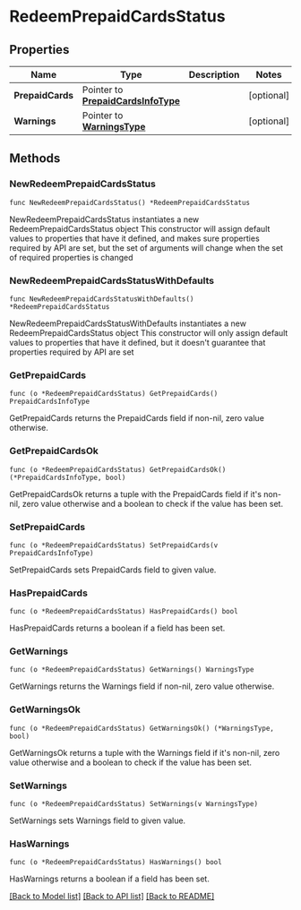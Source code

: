 # RedeemPrepaidCardsStatus

## Properties

Name | Type | Description | Notes
------------ | ------------- | ------------- | -------------
**PrepaidCards** | Pointer to [**PrepaidCardsInfoType**](PrepaidCardsInfoType.md) |  | [optional] 
**Warnings** | Pointer to [**WarningsType**](WarningsType.md) |  | [optional] 

## Methods

### NewRedeemPrepaidCardsStatus

`func NewRedeemPrepaidCardsStatus() *RedeemPrepaidCardsStatus`

NewRedeemPrepaidCardsStatus instantiates a new RedeemPrepaidCardsStatus object
This constructor will assign default values to properties that have it defined,
and makes sure properties required by API are set, but the set of arguments
will change when the set of required properties is changed

### NewRedeemPrepaidCardsStatusWithDefaults

`func NewRedeemPrepaidCardsStatusWithDefaults() *RedeemPrepaidCardsStatus`

NewRedeemPrepaidCardsStatusWithDefaults instantiates a new RedeemPrepaidCardsStatus object
This constructor will only assign default values to properties that have it defined,
but it doesn't guarantee that properties required by API are set

### GetPrepaidCards

`func (o *RedeemPrepaidCardsStatus) GetPrepaidCards() PrepaidCardsInfoType`

GetPrepaidCards returns the PrepaidCards field if non-nil, zero value otherwise.

### GetPrepaidCardsOk

`func (o *RedeemPrepaidCardsStatus) GetPrepaidCardsOk() (*PrepaidCardsInfoType, bool)`

GetPrepaidCardsOk returns a tuple with the PrepaidCards field if it's non-nil, zero value otherwise
and a boolean to check if the value has been set.

### SetPrepaidCards

`func (o *RedeemPrepaidCardsStatus) SetPrepaidCards(v PrepaidCardsInfoType)`

SetPrepaidCards sets PrepaidCards field to given value.

### HasPrepaidCards

`func (o *RedeemPrepaidCardsStatus) HasPrepaidCards() bool`

HasPrepaidCards returns a boolean if a field has been set.

### GetWarnings

`func (o *RedeemPrepaidCardsStatus) GetWarnings() WarningsType`

GetWarnings returns the Warnings field if non-nil, zero value otherwise.

### GetWarningsOk

`func (o *RedeemPrepaidCardsStatus) GetWarningsOk() (*WarningsType, bool)`

GetWarningsOk returns a tuple with the Warnings field if it's non-nil, zero value otherwise
and a boolean to check if the value has been set.

### SetWarnings

`func (o *RedeemPrepaidCardsStatus) SetWarnings(v WarningsType)`

SetWarnings sets Warnings field to given value.

### HasWarnings

`func (o *RedeemPrepaidCardsStatus) HasWarnings() bool`

HasWarnings returns a boolean if a field has been set.


[[Back to Model list]](../README.md#documentation-for-models) [[Back to API list]](../README.md#documentation-for-api-endpoints) [[Back to README]](../README.md)


